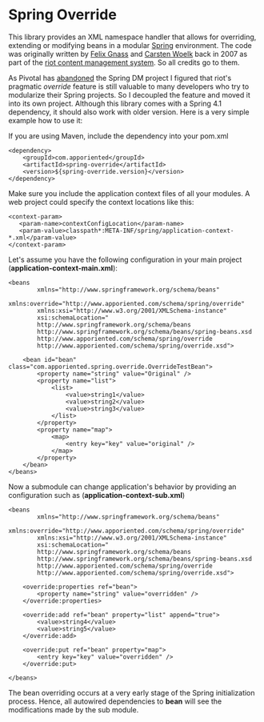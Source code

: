 Spring Override
===============

This library provides an XML namespace handler that allows for overriding, extending or modifying beans in a modular [Spring](http://projects.spring.io/spring-framework/) environment.
The code was originally written by [Felix Gnass](https://github.com/fgnass) and  [Carsten Woelk](https://github.com/cwoelk) back in 2007 as part of the [riot content management system](https://github.com/riotfamily/riot). So all credits go to them.

As Pivotal has [abandoned](https://eclipse.org/gemini/) the Spring DM project I figured that riot's pragmatic *override* feature is still valuable to many developers who try to modularize their Spring projects. So I decoupled the feature and moved it into its own project. Although this library comes with a Spring 4.1 dependency, it should also work with older version.
Here is a very simple example how to use it:

If you are using Maven, include the dependency into your pom.xml

    <dependency>
        <groupId>com.apporiented</groupId>
        <artifactId>spring-override</artifactId>
        <version>${spring-override.version}</version>
    </dependency>

Make sure you include the application context files of all your modules. A web project could specify the context locations like this:

    <context-param>
       <param-name>contextConfigLocation</param-name>
       <param-value>classpath*:META-INF/spring/application-context-*.xml</param-value>
    </context-param>

Let's assume you have the following configuration in your main project
(**application-context-main.xml**):

    <beans
            xmlns="http://www.springframework.org/schema/beans"
            xmlns:override="http://www.apporiented.com/schema/spring/override"
            xmlns:xsi="http://www.w3.org/2001/XMLSchema-instance"
            xsi:schemaLocation="
            http://www.springframework.org/schema/beans
            http://www.springframework.org/schema/beans/spring-beans.xsd
            http://www.apporiented.com/schema/spring/override
            http://www.apporiented.com/schema/spring/override.xsd">
            
        <bean id="bean" class="com.apporiented.spring.override.OverrideTestBean">
            <property name="string" value="Original" />
            <property name="list">
                <list>
                    <value>string1</value>
                    <value>string2</value>
                    <value>string3</value>
                </list>
            </property>
            <property name="map">
                <map>
                    <entry key="key" value="original" />
                </map>
            </property>
        </bean>
    </beans>
     
Now a submodule can change application's behavior by providing an configuration such as
(**application-context-sub.xml**)   
    
    <beans
            xmlns="http://www.springframework.org/schema/beans"
            xmlns:override="http://www.apporiented.com/schema/spring/override"
            xmlns:xsi="http://www.w3.org/2001/XMLSchema-instance"
            xsi:schemaLocation="
            http://www.springframework.org/schema/beans
            http://www.springframework.org/schema/beans/spring-beans.xsd
            http://www.apporiented.com/schema/spring/override
            http://www.apporiented.com/schema/spring/override.xsd">
    
        <override:properties ref="bean">
            <property name="string" value="overridden" />
        </override:properties>
    
        <override:add ref="bean" property="list" append="true">
            <value>string4</value>
            <value>string5</value>
        </override:add>
    
        <override:put ref="bean" property="map">
            <entry key="key" value="overridden" />
        </override:put>
    
    </beans>

The bean overriding occurs at a very early stage of the Spring initialization process. Hence, all autowired dependencies to **bean** will see the modifications made by the sub module.
